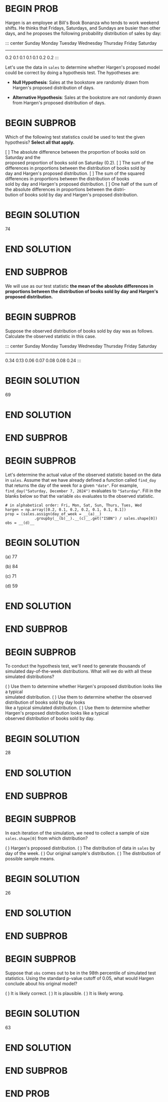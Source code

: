 # BEGIN PROB

Hargen is an employee at Bill's Book Bonanza who tends to
work weekend shifts. He thinks that Fridays, Saturdays, and Sundays are
busier than other days, and he proposes the following probability
distribution of sales by day:

::: center
  Sunday   Monday   Tuesday   Wednesday   Thursday   Friday   Saturday
  -------- -------- --------- ----------- ---------- -------- ----------
  $0.2$    $0.1$    $0.1$     $0.1$       $0.1$      $0.2$    $0.2$
:::

Let's use the data in `sales` to determine whether Hargen's proposed
model could be correct by doing a hypothesis test. The hypotheses are:

-   **Null Hypothesis**: Sales at the bookstore are randomly drawn from
    Hargen's proposed distribution of days.

-   **Alternative Hypothesis**: Sales at the bookstore are not randomly
    drawn from Hargen's proposed distribution of days.

# BEGIN SUBPROB

Which of the following test statistics could be used to test the given
hypothesis? **Select all that apply.**

[ ] The absolute difference between the proportion of books sold on
Saturday and the\
proposed proportion of books sold on Saturday ($0.2$).
[ ] The sum of the differences in proportions between the distribution
of books sold by\
day and Hargen's proposed distribution.
[ ] The sum of the squared differences in proportions between the
distribution of books\
sold by day and Hargen's proposed distribution.
[ ] One half of the sum of the absolute differences in proportions
between the distri-\
bution of books sold by day and Hargen's proposed distribution.

# BEGIN SOLUTION


<average>74</average>

# END SOLUTION

# END SUBPROB

We will use as our test statistic **the mean of the absolute differences
in proportions between the distribution of books sold by day and
Hargen's proposed distribution.**

# BEGIN SUBPROB

Suppose the observed distribution of books sold by day was as follows.
Calculate the observed statistic in this case.

::: center
  Sunday   Monday   Tuesday   Wednesday   Thursday   Friday   Saturday
  -------- -------- --------- ----------- ---------- -------- ----------
  $0.34$   $0.13$   $0.06$    $0.07$      $0.08$     $0.08$   $0.24$
:::

# BEGIN SOLUTION


<average>69</average>

# END SOLUTION

# END SUBPROB

# BEGIN SUBPROB

Let's determine the actual value of the observed statistic based on the
data in `sales`. Assume that we have already defined a function called
`find_day` that returns the day of the week for a given `"date"`. For
example, `find_day("Saturday, December 7, 2024")` evaluates to
`"Saturday"`. Fill in the blanks below so that the variable `obs`
evaluates to the observed statistic.

    # in alphabetical order: Fri, Mon, Sat, Sun, Thurs, Tues, Wed
    hargen = np.array([0.2, 0.1, 0.2, 0.2, 0.1, 0.1, 0.1]) 
    prop = (sales.assign(day_of_week = __(a)__)
                 .groupby(__(b)__).__(c)__.get("ISBN") / sales.shape[0])
    obs = __(d)__

# BEGIN SOLUTION

(a)
<average>77</average>

(b)
<average>84</average>

(c)
<average>71</average>

(d)
<average>59</average>

# END SOLUTION

# END SUBPROB

# BEGIN SUBPROB

To conduct the hypothesis test, we'll need to generate thousands of
simulated day-of-the-week distributions. What will we do with all these
simulated distributions?

( ) Use them to determine whether Hargen's proposed distribution looks
like a typical\
simulated distribution.
( ) Use them to determine whether the observed distribution of books
sold by day looks\
like a typical simulated distribution.
( ) Use them to determine whether Hargen's proposed distribution looks
like a typical\
observed distribution of books sold by day.

# BEGIN SOLUTION


<average>28</average>

# END SOLUTION

# END SUBPROB

# BEGIN SUBPROB

In each iteration of the simulation, we need to collect a sample of size
`sales.shape[0]` from which distribution?

( ) Hargen's proposed distribution.
( ) The distribution of data in `sales` by day of the week.
( ) Our original sample's distribution.
( ) The distribution of possible sample means.

# BEGIN SOLUTION


<average>26</average>

# END SOLUTION

# END SUBPROB

# BEGIN SUBPROB

Suppose that `obs` comes out to be in the 98th percentile of simulated
test statistics. Using the standard p-value cutoff of 0.05, what would
Hargen conclude about his original model?

( ) It is likely correct. 
( ) It is plausible. 
( ) It is likely wrong.

# BEGIN SOLUTION


<average>63</average>

# END SOLUTION

# END SUBPROB

# END PROB
